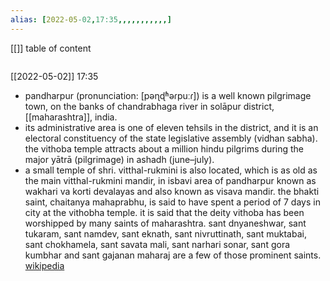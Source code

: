 ```yaml
---
alias: [2022-05-02,17:35,,,,,,,,,,,]
---
```

[[]]
table of content
```toc
```

[[2022-05-02]] 17:35
- pandharpur (pronunciation: [pəɳɖʱəɾpuːɾ]) is a well known pilgrimage town, on the banks of chandrabhaga river in solāpur district, [[maharashtra]], india.
- its administrative area is one of eleven tehsils in the district, and it is an electoral constituency of the state legislative assembly (vidhan sabha). the vithoba temple attracts about a million hindu pilgrims during the major yātrā (pilgrimage) in ashadh (june–july).
- a small temple of shri. vitthal-rukmini is also located, which is as old as the main vitthal-rukmini mandir, in isbavi area of pandharpur known as wakhari va korti devalayas and also known as visava mandir. the bhakti saint, chaitanya mahaprabhu, is said to have spent a period of 7 days in city at the vithobha temple. it is said that the deity vithoba has been worshipped by many saints of maharashtra. sant dnyaneshwar, sant tukaram, sant namdev, sant eknath, sant nivruttinath, sant muktabai, sant chokhamela, sant savata mali, sant narhari sonar, sant gora kumbhar and sant gajanan maharaj are a few of those prominent saints.
[wikipedia](https://en.wikipedia.org/wiki/pandharpur)